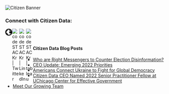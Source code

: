 ![Citizen Banner](https://citizendata.com/wp-content/uploads/sites/14/2020/03/CD-logo.svg)

### Connect with Citizen Data:
[<img align="left" alt="codeSTACKr.com" width="22px" src="https://raw.githubusercontent.com/iconic/open-iconic/master/svg/globe.svg" />][website]
[<img align="left" alt="codeSTACKr | Twitter" width="22px" src="https://cdn.jsdelivr.net/npm/simple-icons@v3/icons/twitter.svg" />][twitter]
[<img align="left" alt="codeSTACKr | LinkedIn" width="22px" src="https://cdn.jsdelivr.net/npm/simple-icons@v3/icons/linkedin.svg" />][linkedin]
[<img align="left" alt="codeSTACKr | tableau" width="22px" src="https://cdn.jsdelivr.net/npm/simple-icons@v3/icons/tableau.svg" />][tableau]

</br>
</br>

#### Citizen Data Blog Posts
<!-- BLOG-POST-LIST:START -->
- [Who are Right Messengers to Counter Election Disinformation?](https://citizendata.com/news/who-are-right-messengers-to-counter-election-disinformation/)
- [CEO Update: Emerging 2022 Priorities](https://citizendata.com/news/ceo-update-emerging-2022-priorities/)
- [Americans Connect Ukraine to Fight for Global Democracy](https://citizendata.com/news/new-poll-americans-connect-ukraine-to-fight-for-global-democracy/)
- [Citizen Data CEO Named 2022 Senior Practitioner Fellow at UChicago Center for Effective Government](https://citizendata.com/news/ceo-named-2022-senior-practitioner-fellow-at-uchicago-center-for-effective-government/)
- [Meet Our Growing Team](https://citizendata.com/news/meet-our-growing-team/)
<!-- BLOG-POST-LIST:END -->

[website]: https://citizendata.com/
[twitter]: https://twitter.com/CitizenData
[linkedin]: https://www.linkedin.com/company/citizen-data
[tableau]: https://public.tableau.com/profile/kyle.redfield#!/vizhome/MailBallotRequestsandProjections/DynamicProjections
